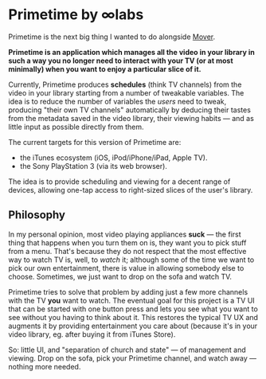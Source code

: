 # Primetime by ∞labs

Primetime is the next big thing I wanted to do alongside [Mover](http://infinite-labs.net/mover).

**Primetime is an application which manages all the video in your library in such a way you no longer need to interact with your TV (or at most minimally) when you want to enjoy a particular slice of it.**

Currently, Primetime produces **schedules** (think TV channels) from the video in your library starting from a number of tweakable variables. The idea is to reduce the number of variables the *users* need to tweak, producing "their own TV channels" automatically by deducing their tastes from the metadata saved in the video library, their viewing habits — and as little input as possible directly from them.

The current targets for this version of Primetime are:

 - the iTunes ecosystem (iOS, iPod/iPhone/iPad, Apple TV).
 - the Sony PlayStation 3 (via its web browser).

The idea is to provide scheduling and viewing for a decent range of devices, allowing one-tap access to right-sized slices of the user's library.

## Philosophy

In my personal opinion, most video playing appliances **suck** — the first thing that happens when you turn them on is, they want you to pick stuff from a menu. That's because they do not respect that the most effective way to watch TV is, well, to *watch* it; although some of the time we want to pick our own entertainment, there is value in allowing somebody else to choose. Sometimes, we just want to drop on the sofa and watch TV.

Primetime tries to solve that problem by adding just a few more channels with the TV **you** want to watch. The eventual goal for this project is a TV UI that can be started with one button press and lets you see what you want to see without you having to think about it. This restores the typical TV UX and augments it by providing entertainment you care about (because it's in your video library, eg. after buying it from iTunes Store).

So: little UI, and "separation of church and state" — of management and viewing. Drop on the sofa, pick your Primetime channel, and watch away — nothing more needed.
